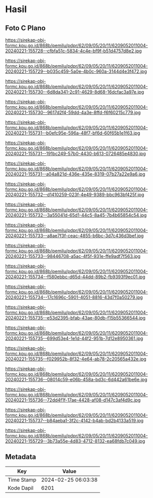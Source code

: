 # Hasil

## Foto C Plano

https://sirekap-obj-formc.kpu.go.id/868b/pemilu/pdpr/62/09/05/20/11/6209052011004-20240221-155728--cfbfa51c-5834-4c4e-bf9f-b51d4757d8e2.jpg

https://sirekap-obj-formc.kpu.go.id/868b/pemilu/pdpr/62/09/05/20/11/6209052011004-20240221-155729--b035c459-5a0e-4b0c-960a-3144d4e3f472.jpg

https://sirekap-obj-formc.kpu.go.id/868b/pemilu/pdpr/62/09/05/20/11/6209052011004-20240221-155730--6d8da341-2c91-4629-8d68-16dcfac3a97e.jpg

https://sirekap-obj-formc.kpu.go.id/868b/pemilu/pdpr/62/09/05/20/11/6209052011004-20240221-155730--9617d2f4-59dd-4a3e-8ffd-f6f60215c779.jpg

https://sirekap-obj-formc.kpu.go.id/868b/pemilu/pdpr/62/09/05/20/11/6209052011004-20240221-155731--b0efc95e-596a-48f7-bf6d-60f65b1e1f63.jpg

https://sirekap-obj-formc.kpu.go.id/868b/pemilu/pdpr/62/09/05/20/11/6209052011004-20240221-155731--191bc249-57b0-4430-b613-0726485e4830.jpg

https://sirekap-obj-formc.kpu.go.id/868b/pemilu/pdpr/62/09/05/20/11/6209052011004-20240221-155731--a04a821d-436e-435e-8319-07b27a22e9a6.jpg

https://sirekap-obj-formc.kpu.go.id/868b/pemilu/pdpr/62/09/05/20/11/6209052011004-20240221-155732--d1410259-023f-4e49-9389-bbc963bf425f.jpg

https://sirekap-obj-formc.kpu.go.id/868b/pemilu/pdpr/62/09/05/20/11/6209052011004-20240221-155732--3a55041d-65d1-44c5-8a45-7b4b65854c54.jpg

https://sirekap-obj-formc.kpu.go.id/868b/pemilu/pdpr/62/09/05/20/11/6209052011004-20240221-155733--a8ae7f3f-ceac-4855-b6bc-3d7c436d3bef.jpg

https://sirekap-obj-formc.kpu.go.id/868b/pemilu/pdpr/62/09/05/20/11/6209052011004-20240221-155733--98446708-a5ac-4f5f-931e-ffe9adf7f563.jpg

https://sirekap-obj-formc.kpu.go.id/868b/pemilu/pdpr/62/09/05/20/11/6209052011004-20240221-155734--f580ebbc-d65d-44dd-89b2-fb9393f9ec01.jpg

https://sirekap-obj-formc.kpu.go.id/868b/pemilu/pdpr/62/09/05/20/11/6209052011004-20240221-155734--17c1696c-5901-4051-8816-43d7f0a50279.jpg

https://sirekap-obj-formc.kpu.go.id/868b/pemilu/pdpr/62/09/05/20/11/6209052011004-20240221-155735--e53d2395-bfab-43ae-80db-f15b55366544.jpg

https://sirekap-obj-formc.kpu.go.id/868b/pemilu/pdpr/62/09/05/20/11/6209052011004-20240221-155735--699d53e4-1e1d-44f2-951b-7d12e8950361.jpg

https://sirekap-obj-formc.kpu.go.id/868b/pemilu/pdpr/62/09/05/20/11/6209052011004-20240221-155735--f029952b-8f32-4e64-ab78-2c20565a432e.jpg

https://sirekap-obj-formc.kpu.go.id/868b/pemilu/pdpr/62/09/05/20/11/6209052011004-20240221-155736--08014c59-e06b-458a-bd3c-6d442a61be6e.jpg

https://sirekap-obj-formc.kpu.go.id/868b/pemilu/pdpr/62/09/05/20/11/6209052011004-20240221-155736--72dd4f1f-17ae-4428-af08-d147c3af4d9c.jpg

https://sirekap-obj-formc.kpu.go.id/868b/pemilu/pdpr/62/09/05/20/11/6209052011004-20240221-155737--b84aeba1-3f2c-4142-b4ab-bd2b4133a519.jpg

https://sirekap-obj-formc.kpu.go.id/868b/pemilu/pdpr/62/09/05/20/11/6209052011004-20240221-155729--3b73a55e-4d83-4712-8132-ea68fdb7c049.jpg


## Metadata

| Key        | Value               |
| ---------- | ------------------- |
| Time Stamp | 2024-02-25 06:03:38 |
| Kode Dapil | 6201                |



